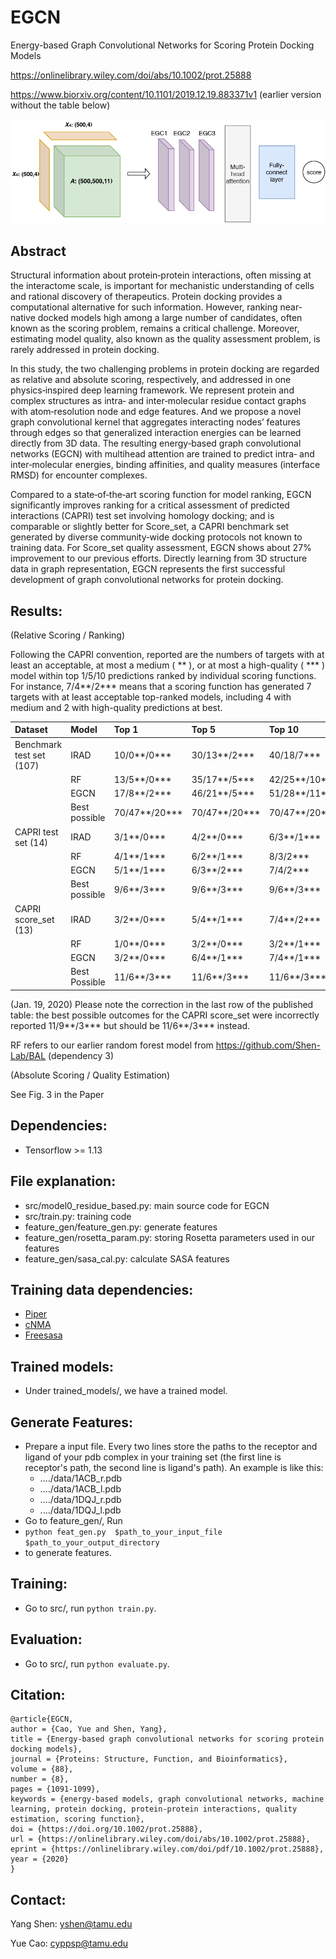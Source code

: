 # EGCN
Energy-based Graph Convolutional Networks for Scoring Protein Docking Models

https://onlinelibrary.wiley.com/doi/abs/10.1002/prot.25888

https://www.biorxiv.org/content/10.1101/2019.12.19.883371v1  (earlier version without the table below) 

![EGCN Architecture](/EGCN_fig1.png)



## Abstract 

Structural information about protein‐protein interactions, often missing at the interactome scale, is important for mechanistic understanding of cells and rational discovery of therapeutics. Protein docking provides a computational alternative for such information. However, ranking near‐native docked models high among a large number of candidates, often known as the scoring problem, remains a critical challenge. Moreover, estimating model quality, also known as the quality assessment problem, is rarely addressed in protein docking. 

In this study, the two challenging problems in protein docking are regarded as relative and absolute scoring, respectively, and addressed in one physics‐inspired deep learning framework. We represent protein and complex structures as intra‐ and inter‐molecular residue contact graphs with atom‐resolution node and edge features. And we propose a novel graph convolutional kernel that aggregates interacting nodes’ features through edges so that generalized interaction energies can be learned directly from 3D data. The resulting energy‐based graph convolutional networks (EGCN) with multihead attention are trained to predict intra‐ and inter‐molecular energies, binding affinities, and quality measures (interface RMSD) for encounter complexes. 

Compared to a state‐of‐the‐art scoring function for model ranking, EGCN significantly improves ranking for a critical assessment of predicted interactions (CAPRI) test set involving homology docking; and is comparable or slightly better for Score_set, a CAPRI benchmark set generated by diverse community‐wide docking protocols not known to training data. For Score_set quality assessment, EGCN shows about 27% improvement to our previous efforts. Directly learning from 3D structure data in graph representation, EGCN represents the first successful development of graph convolutional networks for protein docking.


## Results: 

(Relative Scoring / Ranking) 

Following the CAPRI convention, reported are the numbers of targets with at least an acceptable, at most a medium ( ** ), or at most a high-quality ( *** ) model within top 1/5/10 predictions ranked by individual scoring functions.  For instance, 7/4**/2*** means that a scoring function has generated 7 targets with at least acceptable top-ranked models, including 4 with medium and 2 with high-quality predictions at best.

|  Dataset  | Model | Top 1  | Top 5 | Top 10 | 
| :--- |:--- | :--- |:--- | :--- |
| Benchmark test set (107)  | IRAD  |  10/0**/0*** |  30/13**/2*** | 40/18/7*** |
|    | RF  |  13/5**/0*** | 35/17**/5*** | 42/25**/10*** |
|    | EGCN | 17/8**/2*** | 46/21**/5*** | 51/28**/11*** |
|     | Best possible | 70/47**/20*** | 70/47**/20*** | 70/47**/20*** |
| CAPRI test set (14)  | IRAD  |   3/1**/0*** | 4/2**/0*** | 6/3**/1*** |
|    | RF  |   4/1**/1*** | 6/2**/1*** | 8/3/2*** |
|    | EGCN | 5/1**/1*** | 6/3**/2*** | 7/4/2*** |
|    | Best possible |  9/6**/3*** | 9/6**/3*** | 9/6**/3*** |
| CAPRI score_set (13) | IRAD | 3/2**/0*** | 5/4**/1*** | 7/4**/2*** | 
|    | RF | 1/0**/0*** | 3/2**/0*** | 3/2**/1*** |
|    | EGCN | 3/2**/0*** | 6/4**/1*** | 7/4**/1*** | 
|    | Best Possible  | 11/6**/3*** | 11/6**/3*** | 11/6**/3*** | 

(Jan. 19, 2020) Please note the correction in the last row of the published table: the best possible outcomes for the CAPRI score_set were incorrectly reported 11/9**/3*** but should be 11/6**/3*** instead.  

RF refers to our earlier random forest model from https://github.com/Shen-Lab/BAL (dependency 3)


(Absolute Scoring / Quality Estimation)

See Fig. 3 in the Paper 

## Dependencies:
* Tensorflow >= 1.13

## File explanation:
* src/model0_residue_based.py: main source code for EGCN
* src/train.py:  training code 
* feature_gen/feature_gen.py: generate features
* feature_gen/rosetta_param.py: storing Rosetta parameters used in our features
* feature_gen/sasa_cal.py: calculate SASA features

## Training data dependencies:
* [Piper](https://cluspro.bu.edu/downloads.php) 
* [cNMA](https://github.com/Shen-Lab/cNMA)
* [Freesasa](https://freesasa.github.io/)

## Trained models:
* Under trained_models/, we have a trained model.

## Generate Features:
* Prepare a input file. Every two lines store the paths to the receptor and ligand of your pdb complex in your training set (the first line is receptor's path, the second line is ligand's path). An example is like this:
  - ..../data/1ACB_r.pdb
  - ..../data/1ACB_l.pdb
  - ..../data/1DQJ_r.pdb
  - ..../data/1DQJ_l.pdb 
* Go to feature_gen/,  Run 
* `python feat_gen.py  $path_to_your_input_file  $path_to_your_output_directory ` 
* to generate features.

## Training:
* Go to src/, run `python train.py`.

## Evaluation:
* Go to src/, run `python evaluate.py`.

## Citation:

```
@article{EGCN,
author = {Cao, Yue and Shen, Yang},
title = {Energy-based graph convolutional networks for scoring protein docking models},
journal = {Proteins: Structure, Function, and Bioinformatics},
volume = {88},
number = {8},
pages = {1091-1099},
keywords = {energy-based models, graph convolutional networks, machine learning, protein docking, protein-protein interactions, quality estimation, scoring function},
doi = {https://doi.org/10.1002/prot.25888},
url = {https://onlinelibrary.wiley.com/doi/abs/10.1002/prot.25888},
eprint = {https://onlinelibrary.wiley.com/doi/pdf/10.1002/prot.25888},
year = {2020}
}
```

## Contact:
Yang Shen: yshen@tamu.edu

Yue Cao:  cyppsp@tamu.edu
